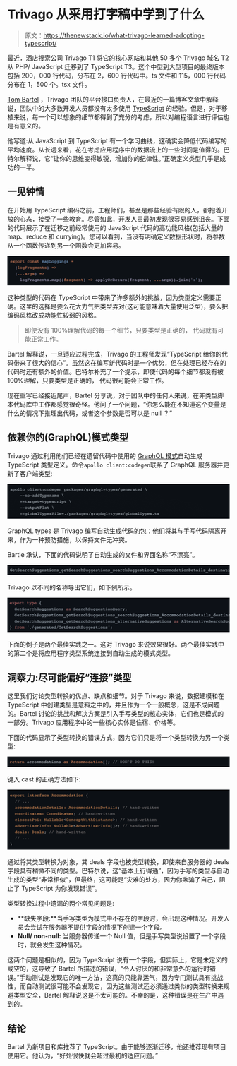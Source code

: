 # Trivago 从采用打字稿中学到了什么

> 原文：<https://thenewstack.io/what-trivago-learned-adopting-typescript/>

最近，酒店搜索公司 Trivago T1 将它的核心网站和其他 50 多个 Trivago 域名 T2 从 PHP/ JavaScript 迁移到了 TypeScript T3。这个中型到大型项目的最终版本包括 200，000 行代码，分布在 2，600 行代码中。ts 文件和 115，000 行代码分布在 1，500 个。tsx 文件。

[Tom Bartel](https://www.linkedin.com/in/twbartel/) ，Trivago 团队的平台接口负责人，在最近的一篇博客文章中解释说，团队中的大多数开发人员都没有太多使用 [TypeScript](https://thenewstack.io/what-is-typescript/) 的经验。但是，对于移植来说，每一个可以想象的细节都得到了充分的考虑，所以对编程语言进行评估也是有意义的。

他写道:从 JavaScript 到 TypeScript 有一个学习曲线，这确实会降低代码编写的平均速度。从长远来看，花在考虑应用程序中的数据流上的一些时间是值得的。巴特尔解释说，它“让你的思维变得敏锐，增加你的纪律性。”正确定义类型几乎是成功的一半。

## **一见钟情**

在开始用 TypeScript 编码之前，工程师们，甚至是那些经验有限的人，都抱着开放的心态，接受了一些教育。尽管如此，开发人员最初发现很容易感到沮丧。下面的代码展示了在迁移之前经常使用的 JavaScript 代码的高功能风格(包括大量的 map、reduce 和 currying)。您可以看到，当没有明确定义数据形状时，将参数从一个函数传递到另一个函数会更加容易。

![](img/0bc83c821fd5cfa35dd7ab1d677e6844.png)

这种类型的代码在 TypeScript 中带来了许多额外的挑战，因为类型定义需要正确。这里的选择是要么花大力气把类型弄对(这可能意味着大量使用泛型)，要么把编码风格改成功能性较弱的风格。

> 即使没有 100%理解代码的每一个细节，只要类型是正确的，  代码就有可能正常工作。

Bartel 解释说，一旦适应过程完成，Trivago 的工程师发现“TypeScript 给你的代码带来了很大的信心”。虽然这在编写新代码时是一个优势，但在处理已经存在的代码时还有额外的价值。巴特尔补充了一个提示，即使代码的每个细节都没有被 100%理解，只要类型是正确的，  代码很可能会正常工作。

现在重写已经接近尾声，Bartel 分享说，对于团队中的任何人来说，在非类型脚本代码库中工作都感觉很奇怪。他问了一个问题，“你怎么能在不知道这个变量是什么的情况下推理出代码，或者这个参数是否可以是 null ？”

## **依赖你的(GraphQL)模式类型**

Trivago 通过利用他们已经在遗留代码中使用的 [GraphQL 模式](https://thenewstack.io/decoupling-frontends-and-backends-with-graphql/)自动生成 TypeScript 类型定义。命令`apollo client:codegen`联系了 GraphQL 服务器并更新了客户端类型:

![](img/f8d6b7f18951b245f511bcaf1b707785.png)

GraphQL types 是 Trivago 编写自动生成代码的包；他们将其与手写代码隔离开来，作为一种预防措施，以保持文件无冲突。

Bartle 承认，下面的代码说明了自动生成的文件和界面名称“不漂亮”。

![](img/0d65848f36405d8c12639ea290d5d473.png)

Trivago 以不同的名称导出它们，如下例所示。

![](img/7e32f166feebee28caac3b079967d9b7.png)

下面的例子是两个最佳实践之一。这对 Trivago 来说效果很好。两个最佳实践中的第二个是将应用程序类型系统连接到自动生成的模式类型。

## **洞察力:尽可能偏好“连接”类型**

这里我们讨论类型转换的优点、缺点和细节。对于 Trivago 来说，数据建模和在 TypeScript 中创建类型是意料之中的，并且作为一个一般概念，这是不成问题的。Bartel 讨论的挑战和解决方案是引入手写类型的核心实体，它们也是模式的一部分。Trivago 应用程序中的一些核心实体是住宿、价格等。

下面的代码显示了类型转换的错误方式，因为它们只是将一个类型转换为另一个类型:

![](img/cc816659347c2b5dbe07d457ca6be258.png)

键入 cast 的正确方法如下:

![](img/02c4d8d1151379d1d9f884798814fae2.png)

通过将其类型转换为对象，其 deals 字段也被类型转换，即使来自服务器的 deals 字段具有稍微不同的类型。巴特尔说，这“基本上行得通”，因为手写的类型与自动生成的类型“非常相似”，但最终，这可能是“灾难的处方，因为你欺骗了自己，阻止了 TypeScript 为你发现错误”。

类型转换过程中遗漏的两个常见问题是:

*   **缺失字段:**当手写类型为模式中不存在的字段时，会出现这种情况。开发人员会尝试在服务器不提供字段的情况下创建一个字段。
*   **Null/ non-null:** 当服务器传递一个 Null 值，但是手写类型说设置了一个字段时，就会发生这种情况。

这两个问题是相似的，因为 TypeScript 说有一个字段，但实际上，它是未定义的或空的，这导致了 Bartel 所描述的错误，“令人讨厌的和非常意外的运行时错误。”手动测试是发现它的唯一方法，这真的只能靠运气，因为专门测试具有挑战性，而自动测试很可能不会发现它，因为这些测试还必须通过类似的类型转换来规避类型安全，Bartel 解释说这是不太可能的。不幸的是，这种错误是在生产中遇到的。

## **结论**

Bartel 为新项目和库推荐了 TypeScript。由于能够逐渐迁移，他还推荐现有项目使用它。他认为，“好处很快就会超过最初的适应问题。”

<svg xmlns:xlink="http://www.w3.org/1999/xlink" viewBox="0 0 68 31" version="1.1"><title>Group</title> <desc>Created with Sketch.</desc></svg>